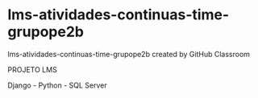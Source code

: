 # lms-atividades-continuas-time-grupope2b
lms-atividades-continuas-time-grupope2b created by GitHub Classroom

PROJETO LMS

Django - Python - SQL Server
